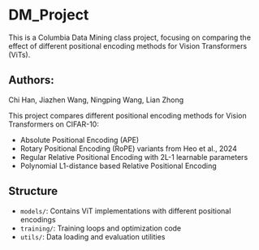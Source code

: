 # DM_Project
This is a Columbia Data Mining class project, focusing on comparing the effect of different positional encoding methods for Vision Transformers (ViTs).

## Authors:
Chi Han, Jiazhen Wang, Ningping Wang, Lian Zhong

This project compares different positional encoding methods for Vision Transformers on CIFAR-10:
- Absolute Positional Encoding (APE)
- Rotary Positional Encoding (RoPE) variants from Heo et al., 2024
- Regular Relative Positional Encoding with 2L-1 learnable parameters
- Polynomial L1-distance based Relative Positional Encoding

## Structure
- `models/`: Contains ViT implementations with different positional encodings
- `training/`: Training loops and optimization code
- `utils/`: Data loading and evaluation utilities